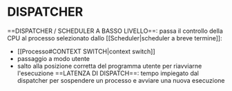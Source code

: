 # DISPATCHER
==DISPATCHER / SCHEDULER A BASSO LIVELLO==: passa il controllo della CPU al processo selezionato dallo [[Scheduler|scheduler a breve termine]]:
- [[Processo#CONTEXT SWITCH|context switch]]
- passaggio a modo utente
- salto alla posizione corretta del programma utente per riavviarne l'esecuzione
==LATENZA DI DISPATCH==: tempo impiegato dal dispatcher per sospendere un processo e avviare una nuova esecuzione